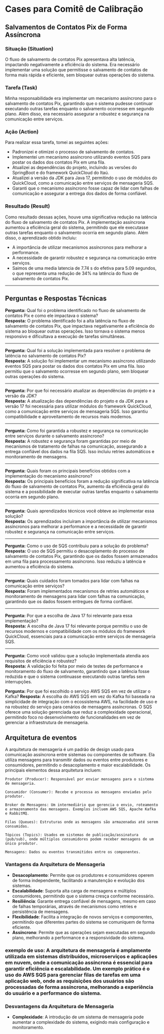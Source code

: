 # Cases para Comitê de Calibração

## Salvamentos de Contatos Pix de Forma Assíncrona

### Situação (Situation)
O fluxo de salvamento de contatos Pix apresentava alta latência, impactando negativamente a eficiência do sistema. Era necessário implementar uma solução que permitisse o salvamento de contatos de forma mais rápida e eficiente, sem bloquear outras operações do sistema.

### Tarefa (Task)
Minha responsabilidade era implementar um mecanismo assíncrono para o salvamento de contatos Pix, garantindo que o sistema pudesse continuar executando outras tarefas enquanto o salvamento ocorresse em segundo plano. Além disso, era necessário assegurar a robustez e segurança na comunicação entre serviços.

### Ação (Action)
Para realizar essa tarefa, tomei as seguintes ações:
- Padronizei e otimizei o processo de salvamento de contatos.
- Implementei um mecanismo assíncrono utilizando eventos SQS para postar os dados dos contatos Pix em uma fila.
- Atualizei as dependências do projeto, incluindo as versões do SpringBoot e do framework QuickCloud do Itaú.
- Atualizei a versão da JDK para Java 17, permitindo o uso de módulos do QuickCloud, como a comunicação entre serviços de mensageria SQS.
- Garanti que o mecanismo assíncrono fosse capaz de lidar com falhas de comunicação e assegurar a entrega dos dados de forma confiável.

### Resultado (Result)
Como resultado dessas ações, houve uma significativa redução na latência do fluxo de salvamento de contatos Pix. A implementação assíncrona aumentou a eficiência geral do sistema, permitindo que ele executasse outras tarefas enquanto o salvamento ocorria em segundo plano. Além disso, o aprendizado obtido incluiu:
- A importância de utilizar mecanismos assíncronos para melhorar a performance.
- A necessidade de garantir robustez e segurança na comunicação entre serviços.
- Saimos de uma media latencia de 7.74 s do efetiva para 5.09 segundos, o que representa uma redução de 34% na latência do fluxo de salvamento de contatos Pix.

---

## Perguntas e Respostas Técnicas

**Pergunta:** Qual foi o problema identificado no fluxo de salvamento de contatos Pix e como ele impactava o sistema?  
**Resposta:** O problema identificado foi a alta latência no fluxo de salvamento de contatos Pix, que impactava negativamente a eficiência do sistema ao bloquear outras operações. Isso tornava o sistema menos responsivo e dificultava a execução de tarefas simultâneas.

---

**Pergunta:** Qual foi a solução implementada para resolver o problema de latência no salvamento de contatos Pix?  
**Resposta:** A solução foi implementar um mecanismo assíncrono utilizando eventos SQS para postar os dados dos contatos Pix em uma fila. Isso permitiu que o salvamento ocorresse em segundo plano, sem bloquear outras operações do sistema.

---

**Pergunta:** Por que foi necessário atualizar as dependências do projeto e a versão da JDK?  
**Resposta:** A atualização das dependências do projeto e da JDK para a versão 17 foi necessária para utilizar módulos do framework QuickCloud, como a comunicação entre serviços de mensageria SQS. Isso garantiu compatibilidade e aproveitamento de recursos mais modernos.

---

**Pergunta:** Como foi garantida a robustez e segurança na comunicação entre serviços durante o salvamento assíncrono?  
**Resposta:** A robustez e segurança foram garantidas por meio de mecanismos de tratamento de falhas na comunicação, assegurando a entrega confiável dos dados na fila SQS. Isso incluiu retries automáticos e monitoramento de mensagens.

---

**Pergunta:** Quais foram os principais benefícios obtidos com a implementação do mecanismo assíncrono?  
**Resposta:** Os principais benefícios foram a redução significativa na latência do fluxo de salvamento de contatos Pix, aumento da eficiência geral do sistema e a possibilidade de executar outras tarefas enquanto o salvamento ocorria em segundo plano.

---

**Pergunta:** Quais aprendizados técnicos você obteve ao implementar essa solução?  
**Resposta:** Os aprendizados incluíram a importância de utilizar mecanismos assíncronos para melhorar a performance e a necessidade de garantir robustez e segurança na comunicação entre serviços.

---

**Pergunta:** Como o uso de SQS contribuiu para a solução do problema?  
**Resposta:** O uso de SQS permitiu o desacoplamento do processo de salvamento de contatos Pix, garantindo que os dados fossem armazenados em uma fila para processamento assíncrono. Isso reduziu a latência e aumentou a eficiência do sistema.

---

**Pergunta:** Quais cuidados foram tomados para lidar com falhas na comunicação entre serviços?  
**Resposta:** Foram implementados mecanismos de retries automáticos e monitoramento de mensagens para lidar com falhas na comunicação, garantindo que os dados fossem entregues de forma confiável.

---

**Pergunta:** Por que a escolha de Java 17 foi relevante para essa implementação?  
**Resposta:** A escolha de Java 17 foi relevante porque permitiu o uso de recursos modernos e compatibilidade com os módulos do framework QuickCloud, essenciais para a comunicação entre serviços de mensageria SQS.

---

**Pergunta:** Como você validou que a solução implementada atendia aos requisitos de eficiência e robustez?  
**Resposta:** A validação foi feita por meio de testes de performance e monitoramento do fluxo de salvamento, garantindo que a latência fosse reduzida e que o sistema continuasse executando outras tarefas sem interrupções.


**Pergunta:** Por que foi escolhido o serviço AWS SQS em vez de utilizar o Kafka?
**Resposta:** A escolha do AWS SQS em vez do Kafka foi baseada na simplicidade de integração com o ecossistema AWS, na facilidade de uso e na robustez do serviço para cenários de mensagens assíncronas. O SQS oferece uma solução gerenciada que reduz a complexidade operacional, permitindo foco no desenvolvimento de funcionalidades em vez de gerenciar a infraestrutura de mensageria.


## Arquitetura de eventos

A arquitetura de mensageria é um padrão de design usado para comunicação assíncrona entre sistemas ou componentes de software. Ela utiliza mensagens para transmitir dados ou eventos entre produtores e consumidores, permitindo o desacoplamento e maior escalabilidade. Os principais elementos dessa arquitetura incluem:

    Produtor (Producer): Responsável por enviar mensagens para o sistema de mensageria.

    Consumidor (Consumer): Recebe e processa as mensagens enviadas pelo produtor.

    Broker de Mensagens: Um intermediário que gerencia o envio, roteamento e armazenamento das mensagens. Exemplos incluem AWS SQS, Apache Kafka e RabbitMQ.

    Filas (Queues): Estruturas onde as mensagens são armazenadas até serem consumidas.

    Tópicos (Topics): Usados em sistemas de publicação/assinatura (pub/sub), onde múltiplos consumidores podem receber mensagens de um único produtor.

    Mensagens: Dados ou eventos transmitidos entre os componentes.

### Vantagens da Arquitetura de Mensageria
- **Desacoplamento**: Permite que os produtores e consumidores operem de forma independente, facilitando a manutenção e evolução dos sistemas.
- **Escalabilidade**: Suporta alta carga de mensagens e múltiplos consumidores, permitindo que o sistema cresça conforme necessário.
- **Resiliência**: Garante entrega confiável de mensagens, mesmo em caso de falhas temporárias, através de mecanismos como retries e persistência de mensagens.
- **Flexibilidade**: Facilita a integração de novos serviços e componentes, permitindo que diferentes partes do sistema se comuniquem de forma eficiente.
- **Assíncrono**: Permite que as operações sejam executadas em segundo plano, melhorando a performance e a responsividade do sistema.

### exemplo de uso: A arquitetura de mensageria é amplamente utilizada em sistemas distribuídos, microserviços e aplicações em nuvem, onde a comunicação assíncrona é essencial para garantir eficiência e escalabilidade. Um exemplo prático é o uso do AWS SQS para gerenciar filas de tarefas em uma aplicação web, onde as requisições dos usuários são processadas de forma assíncrona, melhorando a experiência do usuário e a performance do sistema.

### Desvantagens da Arquitetura de Mensageria
- **Complexidade**: A introdução de um sistema de mensageria pode aumentar a complexidade do sistema, exigindo mais configuração e monitoramento.